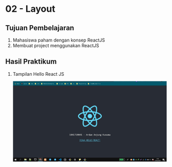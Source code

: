# 02 - Layout

## Tujuan Pembelajaran

1. Mahasiswa paham dengan konsep ReactJS
2. Membuat project menggunakan ReactJS

## Hasil Praktikum

1. Tampilan Hello React JS

   ![SS](img/Screenshot_1.jpg)
